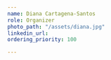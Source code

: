 ```yaml
---
name: Diana Cartagena-Santos
role: Organizer
photo_path: "/assets/diana.jpg"
linkedin_url: 
ordering_priority: 100

---
```

